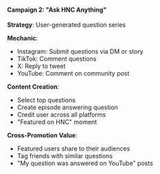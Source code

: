 #### Campaign 2: "Ask HNC Anything"

**Strategy**: User-generated question series

**Mechanic**:

- Instagram: Submit questions via DM or story
- TikTok: Comment questions
- X: Reply to tweet
- YouTube: Comment on community post

**Content Creation**:

- Select top questions
- Create episode answering question
- Credit user across all platforms
- "Featured on HNC" moment

**Cross-Promotion Value**:

- Featured users share to their audiences
- Tag friends with similar questions
- "My question was answered on YouTube" posts
